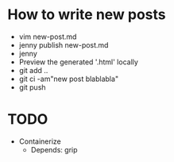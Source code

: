 # How to write new posts

- vim new-post.md
- jenny publish new-post.md
- jenny
- Preview the generated '.html' locally
- git add ..
- git ci -am"new post blablabla"
- git push

# TODO

- Containerize
  - Depends: grip
